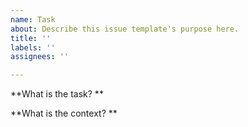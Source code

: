 ```yaml
---
name: Task
about: Describe this issue template's purpose here.
title: ''
labels: ''
assignees: ''

---
```


**What is the task? **

**What is the context? **
